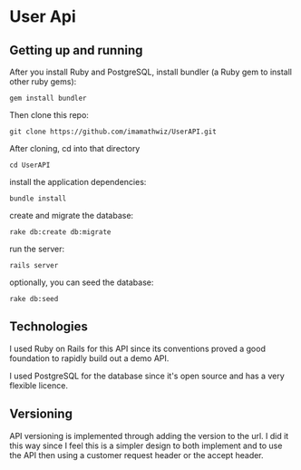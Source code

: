 # User Api

## Getting up and running

After you install Ruby and PostgreSQL, install bundler (a Ruby gem to install
other ruby gems):

```
gem install bundler

```

Then clone this repo:

```
git clone https://github.com/imamathwiz/UserAPI.git
```
After cloning, cd into that directory

```
cd UserAPI
```

install the application dependencies:

```
bundle install
```

create and migrate the database:

```
rake db:create db:migrate
```

run the server:

```
rails server
```

optionally, you can seed the database:

```
rake db:seed
```

## Technologies

I used Ruby on Rails for this API since its conventions proved a good foundation
to rapidly build out a demo API.

I used PostgreSQL for the database since it's open source and has a very
flexible licence.

## Versioning

API versioning is implemented through adding the version to the url. I did it
this way since I feel this is a simpler design to both implement and to use
the API then using a customer request header or the accept header.
